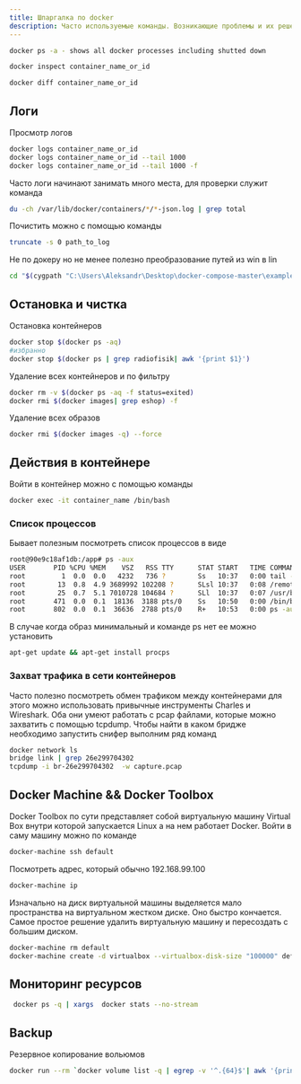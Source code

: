 ```yaml
---
title: Шпаргалка по docker
description: Часто используемые команды. Возникающие проблемы и их решения
---
```


```bash
docker ps -a - shows all docker processes including shutted down
```

```bash
docker inspect container_name_or_id
```

```bash
docker diff container_name_or_id
```

## Логи

Просмотр логов

```bash
docker logs container_name_or_id
docker logs container_name_or_id --tail 1000
docker logs container_name_or_id --tail 1000 -f
```

Часто логи начинают занимать много места, для проверки служит команда

```bash
du -ch /var/lib/docker/containers/*/*-json.log | grep total
```

Почистить можно с помощью команды
```bash
truncate -s 0 path_to_log
```

Не по докеру но не менее полезно преобразование путей из win в lin
```bash
cd "$(cygpath "C:\Users\Aleksandr\Desktop\docker-compose-master\example1")"
```

## Остановка и чистка

Остановка контейнеров

```bash
docker stop $(docker ps -aq)
#избранно
docker stop $(docker ps | grep radiofisik| awk '{print $1}')
```

Удаление всех контейнеров и по фильтру

```bash
docker rm -v $(docker ps -aq -f status=exited)
docker rmi $(docker images| grep eshop) -f
```

Удаление всех образов

```bash
docker rmi $(docker images -q) --force
```

## Действия в контейнере

Войти в контейнер можно с помощью команды

```bash
docker exec -it container_name /bin/bash
```

### Список процессов

Бывает полезным посмотреть список процессов в виде

```bash
root@90e9c18af1db:/app# ps -aux
USER       PID %CPU %MEM    VSZ   RSS TTY      STAT START   TIME COMMAND
root         1  0.0  0.0   4232   736 ?        Ss   10:37   0:00 tail -f /dev/null
root        13  0.8  4.9 3689992 102208 ?      SLsl 10:37   0:08 /remote_debugger/vsdbg --interpreter=vscode
root        25  0.7  5.1 7010728 104684 ?      SLl  10:37   0:07 /usr/bin/dotnet --additionalProbingPath /root/.nuget/pa
root       471  0.0  0.1  18136  3188 pts/0    Ss   10:50   0:00 /bin/bash
root       802  0.0  0.1  36636  2788 pts/0    R+   10:53   0:00 ps -aux
```

В случае когда образ минимальный и команде ps нет ее можно установить

```bash
apt-get update && apt-get install procps
```

### Захват трафика в сети контейнеров

Часто полезно посмотреть обмен трафиком между контейнерами для этого можно использовать привычные инструменты Charles и Wireshark. Оба они умеют работать с pcap файлами, которые можно захватить с помощью tcpdump. Чтобы найти в каком бридже необходимо запустить снифер выполним ряд команд

```bash
docker network ls
bridge link | grep 26e299704302
tcpdump -i br-26e299704302  -w capture.pcap

```

## Docker Machine && Docker Toolbox

Docker Toolbox по сути представляет собой виртуальную машину Virtual Box внутри которой запускается Linux а на нем работает Docker. Войти в саму машину можно по команде

```bash
docker-machine ssh default
```

Посмотреть адрес, который обычно 192.168.99.100

```bash
docker-machine ip
```

Изначально на диск виртуальной машины выделяется мало пространства на виртуальном жестком диске. Оно быстро кончается. Самое простое решение удалить виртуальную машину и пересоздать с большим диском.

```bash
docker-machine rm default
docker-machine create -d virtualbox --virtualbox-disk-size "100000" default
```

## Мониторинг ресурсов

```bash
 docker ps -q | xargs  docker stats --no-stream
```

## Backup

Резервное копирование вольюмов

```bash
docker run --rm `docker volume list -q | egrep -v '^.{64}$'| awk '{print "-v " $1 ":/mnt/" $1}'` alpine tar -C /mnt -cj . > data-volumes.tar.bz2
```